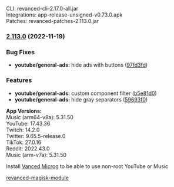 CLI: revanced-cli-2.17.0-all.jar  
Integrations: app-release-unsigned-v0.73.0.apk  
Patches: revanced-patches-2.113.0.jar  

### [2.113.0](https://github.com/revanced/revanced-patches/compare/v2.112.0...v2.113.0) (2022-11-19)
### Bug Fixes
* **youtube/general-ads:** hide ads with buttons ([97fd3fd](https://github.com/revanced/revanced-patches/commit/97fd3fda79ff4bb2fadd0e6c4aa80b96d71f46da))
### Features
* **youtube/general-ads:** custom component filter ([b5e81d0](https://github.com/revanced/revanced-patches/commit/b5e81d0eaff3ab67a59ccd45eac6bf9414ed1380))
* **youtube/general-ads:** hide gray separators ([59693f0](https://github.com/revanced/revanced-patches/commit/59693f007192c195258cea3a222d7fb94b6385c2))

  
**App Versions:**  
Music (arm64-v8a): 5.31.50  
YouTube: 17.43.36  
Twitch: 14.2.0  
Twitter: 9.65.5-release.0  
TikTok: 27.0.16  
Reddit: 2022.43.0  
Music (arm-v7a): 5.31.50  

Install [Vanced Microg](https://github.com/TeamVanced/VancedMicroG/releases) to be able to use non-root YouTube or Music  

[revanced-magisk-module](https://github.com/j-hc/revanced-magisk-module)  
